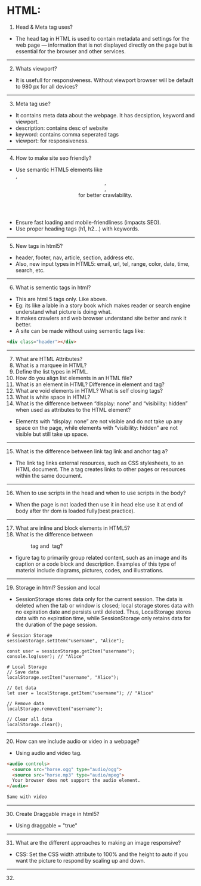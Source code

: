 # HTML:

1. Head & Meta tag uses?
- The head tag in HTML is used to contain metadata and settings for the web page — information that is not displayed directly on the page but is essential for the browser and other services.
<hr>

2. Whats viewport?
- It is usefull for responsiveness. Without viewport browser will be default to 980 px for all devices?
<hr>

3. Meta tag use?
- It contains meta data about the webpage. It has decsiption, keyword and viewport.
- description: contains desc of website
- keyword: contains comma seperated tags
- viewport: for responsiveness.
<hr>

4. How to make site seo friendly?
- Use semantic HTML5 elements like <article>, <header>, <footer>, <nav> for better crawlability.
- Ensure fast loading and mobile-friendliness (impacts SEO).
- Use proper heading tags (h1, h2...) with keywords.
<hr>

5. New tags in html5?
- header, footer, nav, article, section, address etc.
- Also, new input types in HTML5: email, url, tel, range, color, date, time, search, etc.
<hr>

6. What is sementic tags in html?
- This are html 5 tags only. Like above.
- Eg: its like a lable in a story book which makes reader or search engine understand what picture is doing what.
- It makes crawlers and web browser understand site better and rank it better.
- A site can be made without using sementic tags like:
```html
<div class="header"></div>
````
<hr>

7. What are HTML Attributes?
8. What is a marquee in HTML?
9. Define the list types in HTML.
10. How do you align list elements in an HTML file?
11. What is an element in HTML? Difference in element and tag?
12. What are void elements in HTML? What is self closing tags?
13. What is white space in HTML?
14. What is the difference between “display: none” and “visibility: hidden” when used as attributes to the HTML element?
- Elements with “display: none” are not visible and do not take up any space on the page, while elements with “visibility: hidden” are not visible but still take up space.
<hr>

15. What is the difference between link tag link and anchor tag a?
- The link tag links external resources, such as CSS stylesheets, to an HTML document. The a tag creates links to other pages or resources within the same document.
<hr>

16. When to use scripts in the head and when to use scripts in the body?
- When the page is not loaded then use it in head else use it at end of body after thr dom is loaded fully(best practice). 
<hr>

17. What are inline and block elements in HTML5?
18. What is the difference between <figure> tag and <img> tag?
- figure tag to primarily group related content, such as an image and its caption or a code block and description. Examples of this type of material include diagrams, pictures, codes, and illustrations.
<hr>

19. Storage in html? Session and local
- SessionStorage stores data only for the current session. The data is deleted when the tab or window is closed; local storage stores data with no expiration date and persists until deleted. Thus, LocalStorage stores data with no expiration time, while SessionStorage only retains data for the duration of the page session.
```text
# Session Storage
sessionStorage.setItem("username", "Alice");

const user = sessionStorage.getItem("username");
console.log(user); // "Alice"

# Local Storage
// Save data
localStorage.setItem("username", "Alice");

// Get data
let user = localStorage.getItem("username"); // "Alice"

// Remove data
localStorage.removeItem("username");

// Clear all data
localStorage.clear();
```
<hr>

20. How can we include audio or video in a webpage?
- Using audio and video tag.
```html
<audio controls>
  <source src="horse.ogg" type="audio/ogg">
  <source src="horse.mp3" type="audio/mpeg">
  Your browser does not support the audio element.
</audio>

Same with video
```
<hr>

30. Create Draggable image in html5?
- Using draggable = "true"
<hr>

31. What are the different approaches to making an image responsive?
- CSS: Set the CSS width attribute to 100% and the height to auto if you want the picture to respond by scaling up and down.
<hr>

32. 









